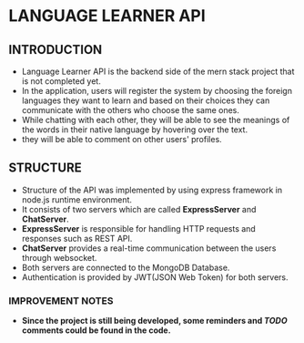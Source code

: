 # LANGUAGE LEARNER API

##  INTRODUCTION

- Language Learner API is the backend side of the mern stack project that is not completed yet.
- In the application, users will register the system by choosing the foreign languages they want to learn and 
based on their choices they can communicate with the others who choose the same ones. 
- While chatting with each other, they will be able to see the meanings of the words in their native language 
by hovering over the text.
- they will be able to comment on other users' profiles.

## STRUCTURE

- Structure of the API was implemented by using express framework in node.js runtime environment.
- It consists of two servers which are called **ExpressServer** and **ChatServer**.
- **ExpressServer** is responsible for handling HTTP requests and responses such as REST API.
- **ChatServer** provides a real-time communication between the users through websocket.
- Both servers are connected to the MongoDB Database.
- Authentication is provided by JWT(JSON Web Token) for both servers.

### IMPROVEMENT NOTES

- **Since the project is still being developed, some reminders and _TODO_ comments could be found in the code.** 